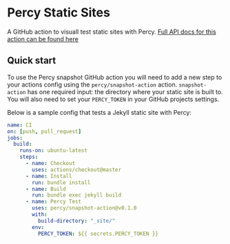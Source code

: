 # Percy Static Sites

A GitHub action to visuall test static sites with Percy. [Full API docs for this action
can be found here](https://docs.percy.io/docs/github-actions#section-snapshot-action)

## Quick start

To use the Percy snapshot GitHub action you will need to add a new step to your
actions config using the `percy/snapshot-action` action. `snapshot-action` has one
required input: the directory where your static site is built to. You will also need
to set your `PERCY_TOKEN` in your GitHub projects settings.

Below is a sample config that tests a Jekyll static site with Percy:

``` yaml
name: CI
on: [push, pull_request]
jobs:
  build:
    runs-on: ubuntu-latest
    steps:
      - name: Checkout
        uses: actions/checkout@master
      - name: Install
        run: bundle install
      - name: Build
        run: bundle exec jekyll build
      - name: Percy Test
        uses: percy/snapshot-action@v0.1.0
        with:
          build-directory: "_site/"
        env:
          PERCY_TOKEN: ${{ secrets.PERCY_TOKEN }}
```
